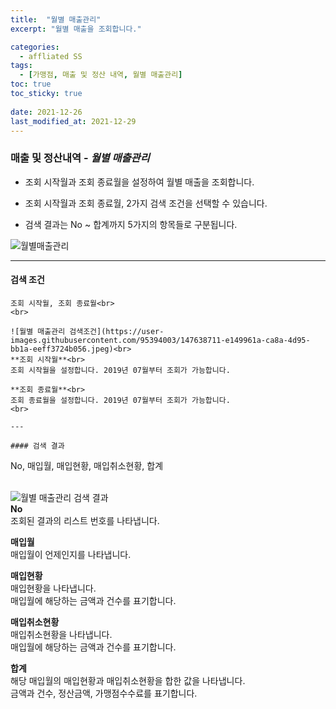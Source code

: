 ```yaml
---
title:  "월별 매출관리"
excerpt: "월별 매출을 조회합니다."

categories:
  - affliated SS
tags:
  - [가맹점, 매출 및 정산 내역, 월별 매출관리]
toc: true
toc_sticky: true
 
date: 2021-12-26
last_modified_at: 2021-12-29
---
```

### 매출 및 정산내역 - *월별 매출관리*
- 조회 시작월과 조회 종료월을 설정하여 월별 매출을 조회합니다.

- 조회 시작월과 조회 종료월, 2가지 검색 조건을 선택할 수 있습니다.

- 검색 결과는 No ~ 합계까지 5가지의 항목들로 구분됩니다.

![월별매출관리](https://user-images.githubusercontent.com/95394003/147638704-7287716b-6d84-42c0-a54e-09fef09f3c6b.jpeg)
<br>

---

#### 검색 조건
```
조회 시작월, 조회 종료월<br>
<br>

![월별 매출관리 검색조건](https://user-images.githubusercontent.com/95394003/147638711-e149961a-ca8a-4d95-bb1a-eeff3724b056.jpeg)<br>
**조회 시작월**<br>
조회 시작월을 설정합니다. 2019년 07월부터 조회가 가능합니다.

**조회 종료월**<br>
조회 종료월을 설정합니다. 2019년 07월부터 조회가 가능합니다.
<br>

---

#### 검색 결과
```
No, 매입월, 매입현황, 매입취소현황, 합계<br>
<br>

![월별 매출관리 검색 결과](https://user-images.githubusercontent.com/95394003/147638721-1d5f5d65-58b1-4193-a43c-28934be4b0ba.jpeg)<br>
**No**<br>
조회된 결과의 리스트 번호를 나타냅니다.

**매입월**<br>
매입월이 언제인지를 나타냅니다.

**매입현황**<br>
매입현황을 나타냅니다.<br>
매입월에 해당하는 금액과 건수를 표기합니다.

**매입취소현황**<br>
매입취소현황을 나타냅니다.<br>
매입월에 해당하는 금액과 건수를 표기합니다.

**합계**<br>
해당 매입월의 매입현황과 매입취소현황을 합한 값을 나타냅니다.<br>
금액과 건수, 정산금액, 가맹점수수료를 표기합니다.